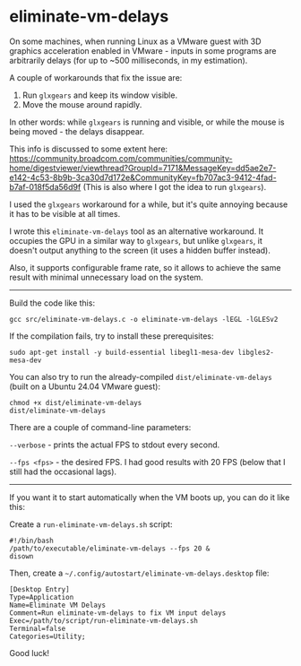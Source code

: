 # eliminate-vm-delays

On some machines, when running Linux as a VMware guest with 3D graphics acceleration enabled in VMware - inputs in
some programs are arbitrarily delays (for up to ~500 milliseconds, in my estimation).

A couple of workarounds that fix the issue are:
1. Run `glxgears` and keep its window visible.
2. Move the mouse around rapidly.

In other words: while `glxgears` is running and visible, or while the mouse is being moved - the delays disappear.

This info is discussed to some extent here: https://community.broadcom.com/communities/community-home/digestviewer/viewthread?GroupId=7171&MessageKey=dd5ae2e7-e142-4c53-8b9b-3ca30d7d172e&CommunityKey=fb707ac3-9412-4fad-b7af-018f5da56d9f
(This is also where I got the idea to run `glxgears`).

I used the `glxgears` workaround for a while, but it's quite annoying because it has to be visible at all times.

I wrote this `eliminate-vm-delays` tool as an alternative workaround. It occupies the GPU in a similar way to `glxgears`,
but unlike `glxgears`, it doesn't output anything to the screen (it uses a hidden buffer instead).

Also, it supports configurable frame rate, so it allows to achieve the same result with minimal unnecessary load on
the system.

---

Build the code like this:
```
gcc src/eliminate-vm-delays.c -o eliminate-vm-delays -lEGL -lGLESv2
```

If the compilation fails, try to install these prerequisites:
```
sudo apt-get install -y build-essential libegl1-mesa-dev libgles2-mesa-dev
```

You can also try to run the already-compiled `dist/eliminate-vm-delays` (built on a Ubuntu 24.04 VMware guest):
```
chmod +x dist/eliminate-vm-delays
dist/eliminate-vm-delays
```

There are a couple of command-line parameters:

`--verbose` - prints the actual FPS to stdout every second.

`--fps <fps>` - the desired FPS. I had good results with 20 FPS (below that I still had the occasional lags).

---

If you want it to start automatically when the VM boots up, you can do it like this:

Create a `run-eliminate-vm-delays.sh` script:
```
#!/bin/bash
/path/to/executable/eliminate-vm-delays --fps 20 &
disown
```

Then, create a `~/.config/autostart/eliminate-vm-delays.desktop` file:
```
[Desktop Entry]
Type=Application
Name=Eliminate VM Delays
Comment=Run eliminate-vm-delays to fix VM input delays
Exec=/path/to/script/run-eliminate-vm-delays.sh
Terminal=false
Categories=Utility;
```

Good luck!
